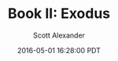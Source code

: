 ---
layout: chapter
title: "Book II: Exodus"
author: Scott Alexander
description: http://unsongbook.com/book-2-exodus/
date: 2016-05-01 16:28:00 PDT
length: 119427
duration: 30
guid: book-2-exodus
---
